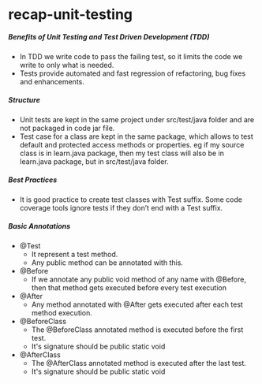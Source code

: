 # recap-unit-testing

##### Benefits of Unit Testing and Test Driven Development (TDD)
* In TDD we write code to pass the failing test, so it limits the code we write to only what is needed.
* Tests provide automated and fast regression of refactoring, bug fixes and enhancements.

##### Structure
* Unit tests are kept in the same project under src/test/java folder and are not packaged in code jar file.
* Test case for a class are kept in the same package, which allows to test default and protected access methods or properties. eg if my source class is in learn.java package, then my test class will also be in learn.java package, but in src/test/java folder.

#####  Best Practices
* It is good practice to create test classes with Test suffix. Some code coverage tools ignore tests if they don’t end with a Test suffix.

##### Basic Annotations

* @Test
  * It represent a test method.
  * Any public method can be annotated with this.
* @Before
  * If we annotate any public void method of any name with @Before, then that method gets executed before every test execution
* @After
  *  Any method annotated with @After gets executed after each test method execution.
* @BeforeClass
  * The @BeforeClass annotated method is executed before the first test.
  * It's signature should be public static void
* @AfterClass
  * The @AfterClass annotated method is executed after the last test.
  * It's signature should be public static void
